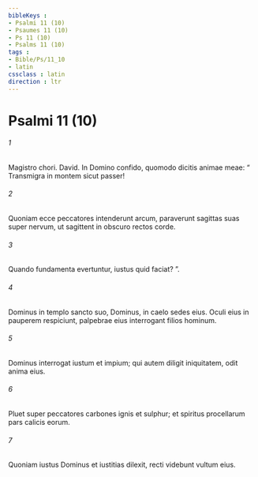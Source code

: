 ```yaml
---
bibleKeys : 
- Psalmi 11 (10)
- Psaumes 11 (10)
- Ps 11 (10)
- Psalms 11 (10)
tags : 
- Bible/Ps/11_10
- latin
cssclass : latin
direction : ltr
---
```


# Psalmi 11 (10)

###### 1
Magistro chori. David. In Domino confido, quomodo dicitis animae meae: “ Transmigra in montem sicut passer!
###### 2
Quoniam ecce peccatores intenderunt arcum, paraverunt sagittas suas super nervum, ut sagittent in obscuro rectos corde.
###### 3
Quando fundamenta evertuntur, iustus quid faciat? ”.
###### 4
Dominus in templo sancto suo, Dominus, in caelo sedes eius. Oculi eius in pauperem respiciunt, palpebrae eius interrogant filios hominum.
###### 5
Dominus interrogat iustum et impium; qui autem diligit iniquitatem, odit anima eius.
###### 6
Pluet super peccatores carbones ignis et sulphur; et spiritus procellarum pars calicis eorum.
###### 7
Quoniam iustus Dominus et iustitias dilexit, recti videbunt vultum eius.
